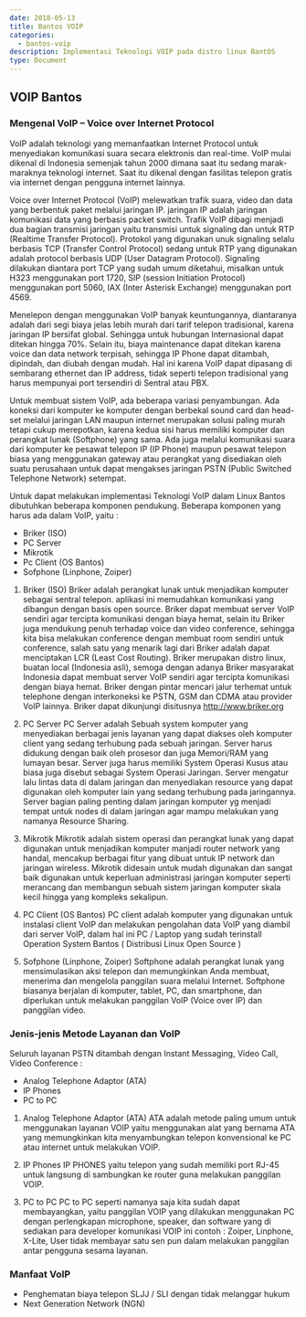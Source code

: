 ```yaml
---
date: 2018-05-13
title: Bantos VOIP
categories:
  - bantos-voip
description: Implementasi Teknologi VOIP pada distro linux BantOS
type: Document
---
```


## VOIP Bantos

### Mengenal VoIP – Voice over Internet Protocol

VoIP adalah teknologi yang memanfaatkan Internet Protocol untuk menyediakan komunikasi suara secara elektronis dan real-time. VoIP mulai dikenal di Indonesia semenjak tahun 2000 dimana saat itu sedang marak-maraknya teknologi internet. Saat itu dikenal dengan fasilitas telepon gratis via internet dengan pengguna internet lainnya.

Voice over Internet Protocol (VoIP) melewatkan trafik suara, video dan data yang berbentuk paket melalui jaringan IP. jaringan IP adalah jaringan komunikasi data yang berbasis packet switch. Trafik VoIP dibagi menjadi dua bagian transmisi jaringan yaitu transmisi untuk signaling dan untuk RTP (Realtime Transfer Protocol). Protokol yang digunakan unuk signaling selalu berbasis TCP (Transfer Control Protocol) sedang untuk RTP yang digunakan adalah protocol berbasis UDP (User Datagram Protocol). Signaling dilakukan diantara port TCP yang sudah umum diketahui, misalkan untuk H323 menggunakan port 1720, SIP (session Initiation Protocol) menggunakan port 5060, IAX (Inter Asterisk Exchange) menggunakan port 4569.

Menelepon dengan menggunakan VoIP banyak keuntungannya, diantaranya adalah dari segi biaya jelas lebih murah dari tarif telepon tradisional, karena jaringan IP bersifat global. Sehingga untuk hubungan Internasional dapat ditekan hingga 70%. Selain itu, biaya maintenance dapat ditekan karena voice dan data network terpisah, sehingga IP Phone dapat ditambah, dipindah, dan diubah dengan mudah. Hal ini karena VoIP dapat dipasang di sembarang ethernet dan IP address, tidak seperti telepon tradisional yang harus mempunyai port tersendiri di Sentral atau PBX.

Untuk membuat sistem VoIP, ada beberapa variasi penyambungan. Ada koneksi dari komputer ke komputer dengan berbekal sound card dan head-set melalui jaringan LAN maupun internet merupakan solusi paling murah tetapi cukup merepotkan, karena kedua sisi harus memiliki komputer dan perangkat lunak (Softphone) yang sama. Ada juga melalui komunikasi suara dari komputer ke pesawat telepon IP (IP Phone) maupun pesawat telepon biasa yang menggunakan gateway atau perangkat yang disediakan oleh suatu perusahaan untuk dapat mengakses jaringan PSTN (Public Switched Telephone Network) setempat.  

Untuk dapat melakukan implementasi Teknologi VoIP dalam Linux Bantos dibutuhkan beberapa komponen pendukung. Beberapa komponen yang harus ada dalam  VoIP, yaitu :
- Briker (ISO)
- PC Server
- Mikrotik
- Pc Client (OS Bantos)
- Sofphone (Linphone, Zoiper)

1. Briker (ISO)
Briker adalah perangkat lunak untuk menjadikan komputer sebagai sentral telepon. aplikasi ini memudahkan komunikasi yang dibangun dengan basis open source. Briker dapat membuat server VoIP sendiri agar tercipta komunikasi dengan biaya hemat, selain itu Briker juga mendukung penuh terhadap voice dan video conference, sehingga kita bisa melakukan conference dengan membuat room sendiri untuk conference, salah satu yang menarik lagi dari Briker adalah dapat menciptakan LCR (Least Cost Routing). 
Briker merupakan distro linux, buatan local (Indonesia asli), semoga dengan adanya Briker masyarakat Indonesia dapat membuat server VoIP sendiri agar tercipta komunikasi dengan biaya hemat. Briker dengan pintar mencari jalur terhemat untuk telephone dengan interkoneksi ke PSTN, GSM dan CDMA atau provider VoIP lainnya. Briker dapat dikunjungi disitusnya http://www.briker.org

2. PC Server
PC Server adalah Sebuah system komputer yang menyediakan berbagai jenis layanan yang dapat diakses oleh komputer client yang sedang terhubung pada sebuah jaringan. Server harus didukung dengan baik oleh prosesor dan juga Memori/RAM yang lumayan besar. Server juga harus memiliki System Operasi Kusus atau biasa juga disebut sebagai System Operasi Jaringan. Server mengatur lalu lintas data di dalam jaringan dan menyediakan resource yang dapat digunakan oleh komputer lain yang sedang terhubung pada jaringannya. Server bagian paling penting dalam jaringan komputer yg menjadi tempat untuk nodes di dalam jaringan agar mampu melakukan yang namanya Resource Sharing.

3. Mikrotik
Mikrotik adalah sistem operasi dan perangkat lunak yang dapat digunakan untuk menjadikan komputer manjadi router network yang handal, mencakup berbagai fitur yang dibuat untuk IP network dan jaringan wireless. Mikrotik didesain untuk mudah digunakan dan sangat baik digunakan untuk keperluan administrasi jaringan komputer seperti merancang dan membangun sebuah sistem jaringan komputer skala kecil hingga yang kompleks sekalipun.

4. PC Client (OS Bantos)
PC client adalah komputer yang digunakan untuk instalasi client VoIP dan melakukan pengolahan data VoIP yang diambil dari server VoIP, dalam hal ini PC / Laptop yang sudah terinstall Operation System Bantos ( Distribusi Linux Open Source )

5. Sofphone (Linphone, Zoiper)
Softphone adalah perangkat lunak yang mensimulasikan aksi telepon dan memungkinkan Anda membuat, menerima dan mengelola panggilan suara melalui Internet. Softphone biasanya berjalan di komputer, tablet, PC, dan smartphone, dan diperlukan untuk melakukan panggilan VoIP (Voice over IP) dan panggilan video.

### Jenis-jenis Metode Layanan dan VoIP
Seluruh layanan PSTN ditambah dengan Instant Messaging, Video Call, Video Conference :
- Analog Telephone Adaptor (ATA)
- IP Phones
- PC to PC

1. Analog Telephone Adaptor (ATA)
ATA adalah metode paling umum untuk menggunakan layanan VOIP yaitu menggunakan alat yang bernama ATA yang memungkinkan kita menyambungkan telepon konvensional ke PC atau internet untuk melakukan VOIP.

2. IP Phones
IP PHONES yaitu telepon yang sudah memiliki port RJ-45 untuk langsung di sambungkan ke router guna melakukan panggilan VOIP.

3. PC to PC
PC to PC seperti namanya saja kita sudah dapat membayangkan, yaitu panggilan VOIP yang dilakukan menggunakan PC dengan perlengkapan microphone, speaker, dan software yang di sediakan para developer komunikasi VOIP ini contoh : Zoiper, Linphone, X-Lite, User tidak membayar satu sen pun dalam melakukan panggilan antar pengguna sesama layanan.

### Manfaat VoIP
  - Penghematan biaya telepon SLJJ / SLI dengan tidak melanggar hukum
  - Next Generation Network (NGN)
